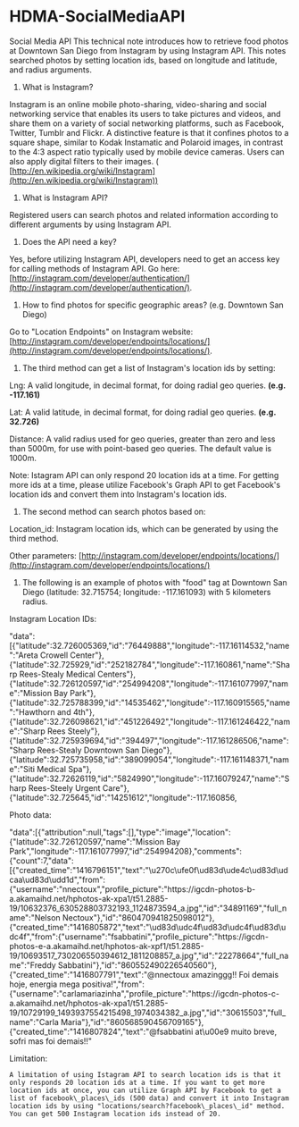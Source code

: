 # HDMA-SocialMediaAPI
Social Media API
This technical note introduces how to retrieve food photos at Downtown San Diego from Instagram by using Instagram API. This notes searched photos by setting location ids, based on longitude and latitude, and radius arguments.

1. What is Instagram?

Instagram is an online mobile photo-sharing, video-sharing and social networking service that enables its users to take pictures and videos, and share them on a variety of social networking platforms, such as Facebook, Twitter, Tumblr and Flickr. A distinctive feature is that it confines photos to a square shape, similar to Kodak Instamatic and Polaroid images, in contrast to the 4:3 aspect ratio typically used by mobile device cameras. Users can also apply digital filters to their images. ( [http://en.wikipedia.org/wiki/Instagram](http://en.wikipedia.org/wiki/Instagram))

1. What is Instagram API?

Registered users can search photos and related information according to different arguments by using Instagram API.

1. Does the API need a key?

Yes, before utilizing Instagram API, developers need to get an access key for calling methods of Instagram API. Go here: [http://instagram.com/developer/authentication/](http://instagram.com/developer/authentication/).

1. How to find photos for specific geographic areas? (e.g. Downtown San Diego)

Go to "Location Endpoints" on Instagram website: [http://instagram.com/developer/endpoints/locations/](http://instagram.com/developer/endpoints/locations/).

1. The third method can get a list of Instagram's location ids by setting:

Lng: A valid longitude, in decimal format, for doing radial geo queries. **(e.g. -117.161)**

Lat: A valid latitude, in decimal format, for doing radial geo queries. **(e.g. 32.726)**

Distance: A valid radius used for geo queries, greater than zero and less than 5000m, for use with point-based geo queries. The default value is 1000m.

Note: Istagram API can only respond 20 location ids at a time. For getting more ids at a time, please utilize Facebook's Graph API to get Facebook's location ids and convert them into Instagram's location ids.

1. The second method can search photos based on:

Location\_id: Instagram location ids, which can be generated by using the third method.

Other parameters: [http://instagram.com/developer/endpoints/locations/](http://instagram.com/developer/endpoints/locations/)

1. The following is an example of photos with "food" tag at Downtown San Diego (latitude: 32.715754; longitude: -117.161093) with 5 kilometers radius.

Instagram Location IDs:

"data":[{"latitude":32.726005369,"id":"76449888","longitude":-117.16114532,"name":"Areta Crowell Center"},{"latitude":32.725929,"id":"252182784","longitude":-117.160861,"name":"Sharp Rees-Stealy Medical Centers"},{"latitude":32.726120597,"id":"254994208","longitude":-117.161077997,"name":"Mission Bay Park"},{"latitude":32.725788399,"id":"14535462","longitude":-117.160915565,"name":"Hawthorn and 4th"},{"latitude":32.726098621,"id":"451226492","longitude":-117.161246422,"name":"Sharp Rees Steely"},{"latitude":32.725939694,"id":"394497","longitude":-117.161286506,"name":"Sharp Rees-Stealy Downtown San Diego"},{"latitude":32.725735958,"id":"389099054","longitude":-117.161148371,"name":"Siti Medical Spa"},{"latitude":32.72626119,"id":"5824990","longitude":-117.16079247,"name":"Sharp Rees-Steely Urgent Care"},{"latitude":32.725645,"id":"14251612","longitude":-117.160856,

Photo data:

"data":[{"attribution":null,"tags":[],"type":"image","location":{"latitude":32.726120597,"name":"Mission Bay Park","longitude":-117.161077997,"id":254994208},"comments":{"count":7,"data":[{"created\_time":"1416796151","text":"\u270c\ufe0f\ud83d\ude4c\ud83d\udcaa\ud83d\udd1d","from":{"username":"nnectoux","profile\_picture":"https:\/\/igcdn-photos-b-a.akamaihd.net\/hphotos-ak-xpa1\/t51.2885-19\/10632376\_630528803732193\_1124873594\_a.jpg","id":"34891169","full\_name":"Nelson Nectoux"},"id":"860470941825098012"},{"created\_time":"1416805872","text":"\ud83d\udc4f\ud83d\udc4f\ud83d\udc4f","from":{"username":"fsabbatini","profile\_picture":"https:\/\/igcdn-photos-e-a.akamaihd.net\/hphotos-ak-xpf1\/t51.2885-19\/10693517\_730206550394612\_1811208857\_a.jpg","id":"22278664","full\_name":"Freddy Sabbatini"},"id":"860552490226540560"},{"created\_time":"1416807791","text":"@nnectoux amazinggg!! Foi demais hoje, energia mega positiva!","from":{"username":"carlamariazinha","profile\_picture":"https:\/\/igcdn-photos-c-a.akamaihd.net\/hphotos-ak-xpa1\/t51.2885-19\/10729199\_1493937554215498\_1974034382\_a.jpg","id":"30615503","full\_name":"Carla Maria"},"id":"860568590456709165"},{"created\_time":"1416807824","text":"@fsabbatini at\u00e9 muito breve, sofri mas foi demais!!"

Limitation:

    A limitation of using Istagram API to search location ids is that it only responds 20 location ids at a time. If you want to get more location ids at once, you can utilize Graph API by Facebook to get a list of facebook\_places\_ids (500 data) and convert it into Instagram location ids by using "locations/search?facebook\_places\_id" method. You can get 500 Instagram location ids instead of 20.
